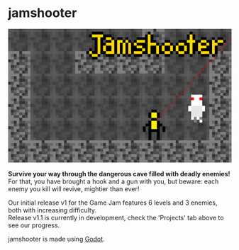 # jamshooter
![this is jamshooter](/splash2.png)

**Survive your way through the dangerous cave filled with deadly enemies!**<br>
For that, you have brought a hook and a gun with you, but beware: each enemy you kill will revive, mightier than ever!

Our initial release v1 for the Game Jam features 6 levels and 3 enemies, both with increasing difficulty.<br>
Release v1.1 is currently in development, check the 'Projects' tab above to see our progress.

jamshooter is made using [Godot](https://www.godotengine.org).

